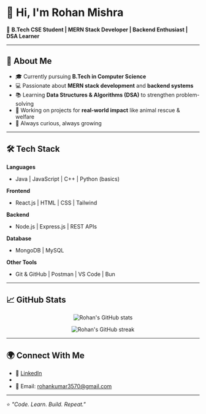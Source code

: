 # 👋 Hi, I'm Rohan Mishra  

🚀 **B.Tech CSE Student | MERN Stack Developer | Backend Enthusiast | DSA Learner**  

---

## 🌟 About Me  
- 🎓 Currently pursuing **B.Tech in Computer Science**  
- 💻 Passionate about **MERN stack development** and **backend systems**  
- 📚 Learning **Data Structures & Algorithms (DSA)** to strengthen problem-solving  
- 🐾 Working on projects for **real-world impact** like animal rescue & welfare  
- 🌱 Always curious, always growing  

---

## 🛠️ Tech Stack  

**Languages**  
- Java | JavaScript | C++ | Python (basics)  

**Frontend**  
- React.js | HTML | CSS | Tailwind  

**Backend**  
- Node.js | Express.js | REST APIs  

**Database**  
- MongoDB | MySQL  

**Other Tools**  
- Git & GitHub | Postman | VS Code | Bun  

---

## 📈 GitHub Stats  

<p align="center">
  <img src="https://github-readme-stats.vercel.app/api?username=Rohan357015&show_icons=true&theme=tokyonight" alt="Rohan's GitHub stats" />
</p>  

<p align="center">
  <img src="https://github-readme-streak-stats.herokuapp.com/?user=Rohan357015a&theme=tokyonight" alt="Rohan's GitHub streak" />
</p>  

---

## 🌍 Connect With Me  

- 💼 [LinkedIn](https://www.linkedin.com/in/rohan-mishra-81b39b311/)  
- 
- 📧 Email: rohankumar3570@gmail.com 

---

⭐️ *"Code. Learn. Build. Repeat."*  
